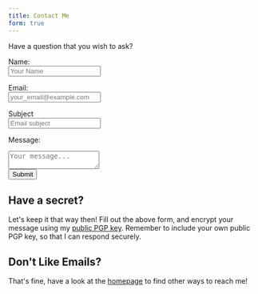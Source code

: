 ```yaml
---
title: Contact Me
form: true
---
```


Have a question that you wish to ask?

<form action="https://send.pageclip.co/kljeYJs5nhVLoa4gTl19iW2a7krYk0tL/contact-form" class="pageclip-form pageclip-form--success" method="post">
  <label for="name">Name:</label><br>
  <input type="text" name="name" placeholder="Your Name" required /><br>
  
  <label for="email">Email:</label><br>
  <input type="email" name="email" placeholder="your_email@example.com" required /><br>
  
  <label for="subject">Subject</label><br>
  <input type="text" name="subject" placeholder="Email subject" required /><br>
  
  <label for="message">Message:</label><br>
  <textarea name="message" placeholder="Your message..." required ></textarea><br>

  <button class="button pageclip-form__submit" type="submit">
    <span>Submit</span>
  </button>

</form>

## Have a secret?
Let's keep it that way then! Fill out the above form, and encrypt your message using my [public PGP key](/.well-known/openpgpkey). Remember to include your own public PGP key, so that I can respond securely.

## Don't Like Emails?
That's fine, have a look at the [homepage](/) to find other ways to reach me!
